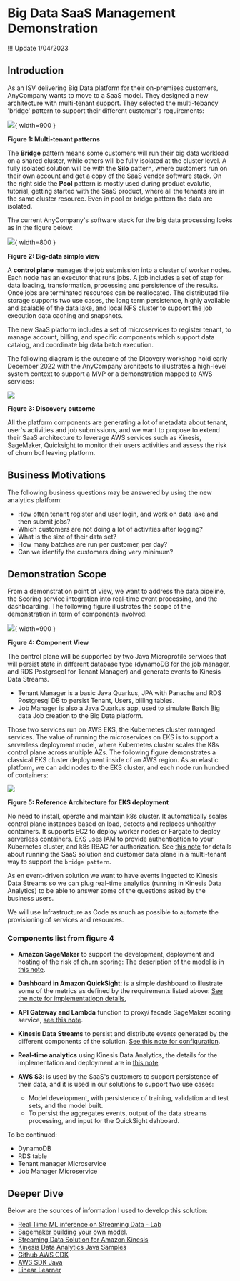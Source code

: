 # Big Data SaaS Management Demonstration

!!! Update
    1/04/2023

## Introduction

As an ISV delivering Big Data platform for their on-premises customers, AnyCompany wants to move to a SaaS model. They designed a new architecture with multi-tenant support. They selected the multi-tebancy 'bridge' pattern to support their different customer's requirements:

![](./diagrams/saas-tenant-patterns.drawio.png){ width=900 }

**Figure 1: Multi-tenant patterns**

The **Bridge** pattern means some customers will run their big data workload on a shared cluster, while others will be fully isolated at the cluster level. A fully isolated solution will be with the **Silo** pattern, where customers run on their own account and get a copy of the SaaS vendor software stack. On the right side the **Pool** pattern is mostly used during product evalutio, tutorial, getting started with the SaaS product, where all the tenants are in the same cluster resource. Even in pool or bridge pattern the data are isolated.

The current AnyCompany's software stack for the big data processing looks as in the figure below:

![](./diagrams/big-data-isv-starting.drawio.png){ width=800 }

**Figure 2: Big-data simple view**

A **control plane** manages the job submission into a cluster of worker nodes. Each node has an executor that runs jobs. A job includes a set of step for data loading, transformation, processing and persistence of the results. Once jobs are terminated resources can be reallocated. The distributed file storage supports two use cases, the long term persistence, highly available and scalable of the data lake, and local NFS cluster to support the job execution data caching and snapshots.

The new SaaS platform includes a set of microservices to register tenant, to manage account, billing, and specific components which support data catalog, and coordinate big data batch execution. 

The following diagram is the outcome of the Dicovery workshop hold early December 2022 with the AnyCompany architects to illustrates a high-level system context to support a MVP or a demonstration mapped to AWS services:

![](./diagrams/scope-discovery.drawio.svg)

**Figure 3: Discovery outcome**

All the platform components are generating a lot of metadata about tenant, user's activities and job submissions, and we want to propose to extend their SaaS architecture to leverage AWS services such as Kinesis, SageMaker, Quicksight to monitor their users activities and assess the risk of churn bof leaving platform. 

## Business Motivations

The following business questions may be answered by using the new analytics platform:

* How often tenant register and user login, and work on data lake and then submit jobs?
* Which customers are not doing a lot of activities after logging?
* What is the size of their data set?
* How many batches are run per customer, per day?
* Can we identify the customers doing very minimum?

## Demonstration Scope

From a demonstration point of view, we want to address the data pipeline, the Scoring service integration into real-time event processing, and the dashboarding. The following figure illustrates the scope of the demonstration in term of components involved:

![](./diagrams/solution-comp-view.drawio.png){ width=900 }

**Figure 4: Component View**

The control plane will be supported by two Java Microprofile services that will persist state in different database type (dynamoDB for the job manager, and RDS Postgrseql for Tenant Manager) and generate events to Kinesis Data Streams.

* Tenant Manager is a basic Java Quarkus, JPA with Panache and RDS Postgresql DB to persist Tenant, Users, billing tables.
* Job Manager is also a Java Quarkus app, used to simulate Batch Big data Job creation to the Big Data platform.

Those two services run on AWS EKS, the Kubernetes cluster managed services. The value of running the microservices on EKS is to support a serverless deployment model, where Kubernetes cluster scales the K8s control plane across multiple AZs. The following figure demonstrates a classical EKS cluster deployment inside of an AWS region. As an elastic platform, we can add nodes to the EKS cluster, and each node run hundred of containers:

![](./diagrams/eks-ec2.drawio.svg)

**Figure 5: Reference Architecture for EKS deployment**

No need to install, operate and maintain k8s cluster. It automatically scales control plane instances based on load, detects and replaces unhealthy containers. It supports EC2 to deploy worker nodes or Fargate to deploy serverless containers. EKS uses IAM to provide authentication to your Kubernetes cluster, and k8s RBAC for authorization. See [this note](../eks) for details about running the SaaS solution and customer data plane in a multi-tenant way to support the `bridge pattern`.

As en event-driven solution we want to have events ingected to Kinesis Data Streams so we can plug real-time analytics (running in Kinesis Data Analytics) to be able to answer some of the questions asked by the business users.

We will use Infrastructure as Code as much as possible to automate the provisioning of services and resources.

### Components list from figure 4

* **Amazon SageMaker** to support the development, deployment and hosting of the risk of churn scoring: The description of the model is in [this note](../model).
* **Dashboard in Amazon QuickSight**:  is a simple dashboard to illustrate some of the metrics as defined by the requirements listed above: [See the note for implementatiopn details.](../dashboard)
* **API Gateway and Lambda** function to proxy/ facade SageMaker scoring service, [see this note](../design/#quicksight-integration-design).
* **Kinesis Data Streams** to persist and distribute events generated by the different components of the solution. [See this note for configuration](design/#eks-cluster-creation-with-cdk).
* **Real-time analytics** using Kinesis Data Analytics, the details for the implementation and deployment are in [this note](../rt-analytics/).
* **AWS S3**: is used by the SaaS's customers to support persistence of their data, and it is used in our solutions to support two use cases:

    * Model development, with persistence of training, validation and test sets, and the model built.
    * To persist the aggregates events, output of the data streams processing, and input for the QuickSight dahboard.

To be continued:

* DynamoDB
* RDS table
* Tenant manager Microservice
* Job Manager Microservice


## Deeper Dive

Below are the sources of information I used to develop this solution:

* [Real Time ML inference on Streaming Data - Lab](https://catalog.us-east-1.prod.workshops.aws/workshops/63069e26-921c-4ce1-9cc7-dd882ff62575/en-US/lab7)
* [Sagemaker building your own model.](https://catalog.us-east-1.prod.workshops.aws/workshops/63069e26-921c-4ce1-9cc7-dd882ff62575/en-US/lab3)
* [Streaming Data Solution for Amazon Kinesis](https://github.com/aws-solutions/streaming-data-solution-for-amazon-kinesis-and-amazon-msk)
* [Kinesis Data Analytics Java Samples](https://github.com/aws-samples/amazon-kinesis-data-analytics-java-examples)
* [Github AWS CDK](https://github.com/aws/aws-cdk/)
* [AWS SDK Java](https://github.com/aws/aws-sdk-java-v2)
* [Linear Learner](https://sagemaker.readthedocs.io/en/stable/algorithms/tabular/linear_learner.html)